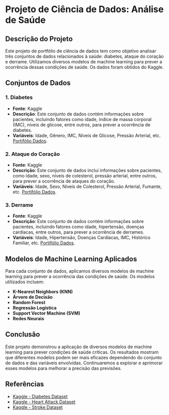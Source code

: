 # Projeto de Ciência de Dados: Análise de Saúde

## Descrição do Projeto

Este projeto de portfólio de ciência de dados tem como objetivo analisar três conjuntos de dados relacionados à saúde: diabetes, ataque do coração e derrame. Utilizamos diversos modelos de machine learning para prever a ocorrência dessas condições de saúde. Os dados foram obtidos do Kaggle.

## Conjuntos de Dados

### 1. Diabetes
- **Fonte**: Kaggle
- **Descrição**: Este conjunto de dados contém informações sobre pacientes, incluindo fatores como idade, índice de massa corporal (IMC), níveis de glicose, entre outros, para prever a ocorrência de diabetes.
- **Variáveis**: Idade, Gênero, IMC, Níveis de Glicose, Pressão Arterial, etc.
[Portifólio Dados](https://dpulztn74nqfqc6caa83b8.streamlit.app//).


### 2. Ataque do Coração
- **Fonte**: Kaggle
- **Descrição**: Este conjunto de dados inclui informações sobre pacientes, como idade, sexo, níveis de colesterol, pressão arterial, entre outros, para prever a ocorrência de ataques do coração.
- **Variáveis**: Idade, Sexo, Níveis de Colesterol, Pressão Arterial, Fumante, etc.
[Portifólio Dados](https://dpulztn74nqfqc6caa83b8.streamlit.app//).

### 3. Derrame
- **Fonte**: Kaggle
- **Descrição**: Este conjunto de dados contém informações sobre pacientes, incluindo fatores como idade, hipertensão, doenças cardíacas, entre outros, para prever a ocorrência de derrames.
- **Variáveis**: Idade, Hipertensão, Doenças Cardíacas, IMC, Histórico Familiar, etc.
[Portifólio Dados](https://dpulztn74nqfqc6caa83b8.streamlit.app//).

## Modelos de Machine Learning Aplicados

Para cada conjunto de dados, aplicamos diversos modelos de machine learning para prever a ocorrência das condições de saúde. Os modelos utilizados incluem:

- **K-Nearest Neighbors (KNN)**
- **Árvore de Decisão**
- **Random Forest**
- **Regressão Logística**
- **Support Vector Machine (SVM)**
- **Redes Neurais**


## Conclusão

Este projeto demonstrou a aplicação de diversos modelos de machine learning para prever condições de saúde críticas. Os resultados mostram que diferentes modelos podem ser mais eficazes dependendo do conjunto de dados e das variáveis envolvidas. Continuaremos a explorar e aprimorar esses modelos para melhorar a precisão das previsões.

## Referências

- [Kaggle - Diabetes Dataset](https://www.kaggle.com/datasets)
- [Kaggle - Heart Attack Dataset](https://www.kaggle.com/datasets)
- [Kaggle - Stroke Dataset](https://www.kaggle.com/datasets)
